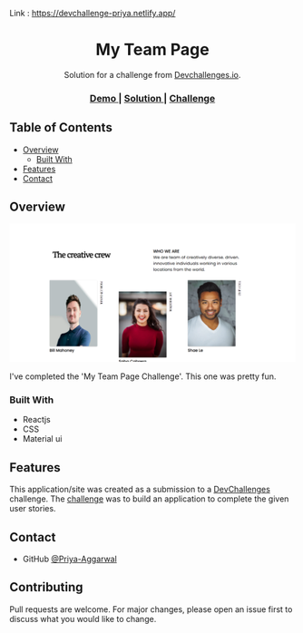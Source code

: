 Link : https://devchallenge-priya.netlify.app/
<!-- Please update value in the {}  -->

<h1 align="center">My Team Page</h1>

<div align="center">
   Solution for a challenge from  <a href="http://devchallenges.io" target="_blank">Devchallenges.io</a>.
</div>

<div align="center">
  <h3>
    <a href="https://devchallenge-priya.netlify.app/">
      Demo
    </a>
    <span> | </span>
    <a href="https://github.com/Priya2123/My-Team-Page">
      Solution
    </a>
    <span> | </span>
    <a href="https://devchallenges.io/challenges/hhmesazsqgKXrTkYkt0U">
      Challenge
    </a>
  </h3>
</div>

<!-- TABLE OF CONTENTS -->

## Table of Contents

- [Overview](#overview)
  - [Built With](#built-with)
- [Features](#features)
- [Contact](#contact)

<!-- OVERVIEW -->

## Overview

<img src="src/assets/final1.PNG">

I've completed the 'My Team Page Challenge'. This one was pretty fun. 


### Built With

<!-- This section should list any major frameworks that you built your project using. Here are a few examples.-->

- Reactjs
- CSS
- Material ui

## Features

<!-- List the features of your application or follow the template. Don't share the figma file here :) -->

This application/site was created as a submission to a [DevChallenges](https://devchallenges.io/challenges) challenge. The [challenge](https://devchallenges.io/challenges/hhmesazsqgKXrTkYkt0U) was to build an application to complete the given user stories.


## Contact

- GitHub [@Priya-Aggarwal](https://github.com/Priya2123)

## Contributing

Pull requests are welcome. For major changes, please open an issue first to discuss what you would like to change.
